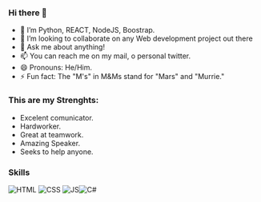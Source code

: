 ### Hi there 👋

- 🌱 I’m Python, REACT, NodeJS, Boostrap. 
- 👯 I’m looking to collaborate on any Web development project out there
- 💬 Ask me about anything!
- 📫 You can reach me on my mail, o personal twitter.
- 😄 Pronouns: He/Him.
- ⚡ Fun fact: The "M's" in M&Ms stand for "Mars" and "Murrie."

### This are my Strenghts: 

- Excelent comunicator.
- Hardworker.
- Great at teamwork. 
- Amazing Speaker. 
- Seeks to help anyone. 

### Skills
![HTML](https://img.shields.io/badge/HTML-orange?style=for-the-badge&logo=html5&logoColor=white&labelColor=101010) ![CSS](https://img.shields.io/badge/CSS-blue?style=for-the-badge&logo=css3&logoColor=white&labelColor=101010) ![JS](https://img.shields.io/badge/JavaScript-yellow?style=for-the-badge&logo=javascript&logoColor=white&labelColor=101010)![C#](https://img.shields.io/badge/C#-yellow?style=for-the-badge&logo=c#&logoColor=white&labelColor=101010)



